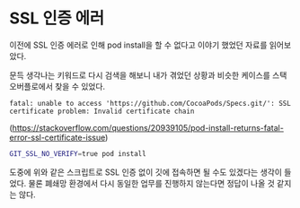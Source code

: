 
# SSL 인증 에러

이전에 SSL 인증 에러로 인해 pod install을 할 수 없다고 이야기 했었던 자료를 읽어보았다.

문득 생각나는 키워드로 다시 검색을 해보니 내가 겪었던 상황과 비슷한 케이스를 스택오버플로에서 찾을 수 있었다.


```
fatal: unable to access 'https://github.com/CocoaPods/Specs.git/': SSL certificate problem: Invalid certificate chain
```

(https://stackoverflow.com/questions/20939105/pod-install-returns-fatal-error-ssl-certificate-issue)

``` bash
GIT_SSL_NO_VERIFY=true pod install
```

도중에 위와 같은 스크립트로 SSL 인증 없이 깃에 접속하면 될 수도 있겠다는 생각이 들었다.
물론 폐쇄망 환경에서 다시 동일한 업무를 진행하지 않는다면 정답이 나올 것 같지는 않다.
